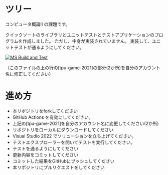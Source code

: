 # ツリー
コンピュータ概論II の課題です。


クイックソートのライブラリとユニットテストとテストアプリケーションのプログラムを作成しました。
ただし、中身が実装されていません。
実装して、ユニットテストが通るようにしてください。

[![MS Build and Test](https://github.com/Fumirin16/comp2_12_quick_sort/actions/workflows/ms_test.yml/badge.svg)](https://github.com/Fumirin16/comp2_12_quick_sort/actions/workflows/ms_test.yml)

（このファイルの上の行の[tpu-game-2021]の部分(2か所)を自分のアカウント名に修正してください）


# 進め方
* 本リポジトリをforkしてください
* GitHub Actions を有効にしてください。
* 上記の[tpu-game-2021]を自分のアカウント名に変更してください(2か所)
* リポジトリをローカルにダウンロードしてください
* Visual Studio 2022 でソリューションを立ち上げてください。
* テストエクスプローラーを開いてテストを実行してください。
* テストを通るようにしてください
* 更新内容をコミットしてください
* コミットした結果をGitHubにプッシュしてください
* 本リポジトリにプルリクエストをしてください

